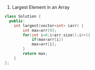 1. Largest Element in an Array

```cpp
class Solution {
  public:
    int largest(vector<int> &arr) {
        int max=arr[0];
        for(int i=0;i<arr.size();i++){
            if(max<arr[i])
            max=arr[i];
        }
        return max;
    }
};
```

